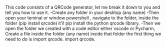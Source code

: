 This code consists of a QRCode generator, let me break it down to you and tell you how to use it.
-Create any folder in your desktop (any name)
-Then open your teminal or window powershell , navigate to the folder, inside the folder (pip install qrcode) it'll pip install the python qrcode library.
-Then we open the folder we created with a code editor either vscode or Pycharm, Create a file inside the folder (any name) inside that folder the first thing we need to do 
is import qrcode.
import qrcode.
